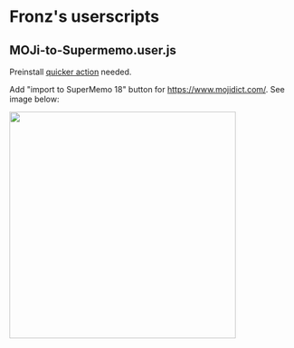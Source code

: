 # Fronz's userscripts

## MOJi-to-Supermemo.user.js

Preinstall [quicker action](https://getquicker.net/Sharedaction?code=f4d4f1b3-11b8-4d48-7e17-08da43e01676&fromMyShare=true) needed.

Add "import to SuperMemo 18" button for https://www.mojidict.com/. See image below:

<img src="https://user-images.githubusercontent.com/7451883/171567388-4e0d3c38-beeb-4687-b44a-623210fe4db5.png" width="400" >
